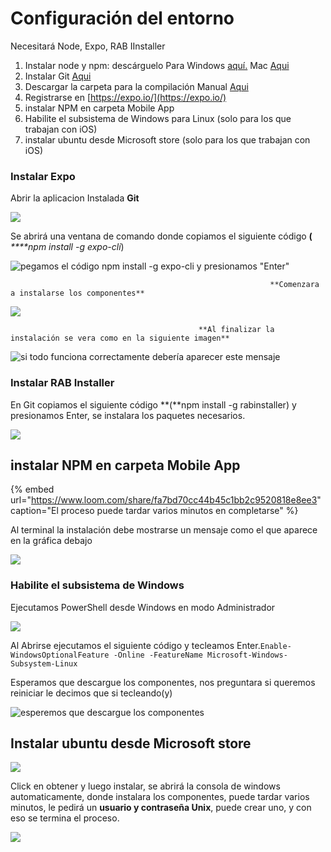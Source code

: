 # Configuración del entorno

Necesitará Node, Expo, RAB IInstaller

1. Instalar node y npm: descárguelo Para Windows [aquí.](https://nodejs.org/download/release/v10.16.0/node-v10.16.0-x64.msi) Mac [Aqui](https://nodejs.org/download/release/v10.16.0/node-v10.16.0.pkg)
2. Instalar Git [Aqui](https://git-scm.com/downloads)
3. Descargar la carpeta para la compilación Manual [Aqui](http://academiadeapps.com/cursoapps/ios/builder.zip)
4. Registrarse en [https://expo.io/](https://expo.io/)
5. instalar NPM en carpeta Mobile App
6. Habilite el subsistema de Windows para Linux \(solo para los que trabajan con iOS\)
7. instalar ubuntu desde Microsoft store \(solo para los que trabajan con iOS\)

### Instalar Expo

Abrir la aplicacion Instalada **Git** 

![](.gitbook/assets/abrir_git.png)

Se abrirá una ventana de comando donde copiamos el siguiente código **\(** _****npm install -g expo-cli_\)

![pegamos el c&#xF3;digo npm install -g expo-cli y presionamos &quot;Enter&quot;](.gitbook/assets/comando_git.png)

                                                              **Comenzara a instalarse los componentes**

![](.gitbook/assets/expo-install.png)

                                              **Al finalizar la instalación se vera como en la siguiente imagen**

![si todo funciona correctamente deber&#xED;a aparecer este mensaje](.gitbook/assets/expo_finish.png)

### Instalar RAB Installer

En Git copiamos el siguiente código **\(**npm install -g rabinstaller\) y presionamos Enter, se instalara los paquetes necesarios.

![](.gitbook/assets/rab_installer.png)

## instalar NPM en carpeta Mobile App

{% embed url="https://www.loom.com/share/fa7bd70cc44b45c1bb2c9520818e8ee3" caption="El proceso puede tardar varios minutos en completarse" %}

Al terminal la instalación debe mostrarse un mensaje como el que aparece en la gráfica debajo

![](.gitbook/assets/npm_final.png)

### Habilite el subsistema de Windows

Ejecutamos PowerShell desde Windows en modo Administrador

![](.gitbook/assets/powershell.jpg)

Al Abrirse ejecutamos el siguiente código y tecleamos Enter.`Enable-WindowsOptionalFeature -Online -FeatureName Microsoft-Windows-Subsystem-Linux`

Esperamos que descargue los componentes, nos preguntara si queremos reiniciar le decimos que si tecleando\(y\)

![esperemos que descargue los componentes](.gitbook/assets/powershel2.png)

## Instalar ubuntu desde Microsoft store

![](.gitbook/assets/ubuntu2.png)

Click en obtener y luego instalar, se abrirá la consola de windows automaticamente, donde instalara los componentes, puede tardar varios minutos, le pedirá un **usuario y contraseña Unix**, puede crear uno, y con eso se termina el proceso.

![](.gitbook/assets/ubuntu.png)









